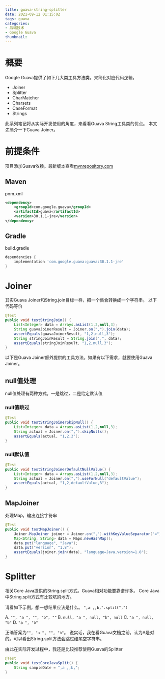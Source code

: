 ```yaml
---
title: guava-string-splitter
date: 2021-09-12 01:15:02
tags: guava
categories:
- 后端技术
- Google Guava
thumbnail:
---
```

# 概要
Google Guava提供了如下几大类工具方法类。来简化对应代码逻辑。
- Joiner
- Splitter
- CharMatcher
- Charsets
- CaseFormat
- Strings

此系列笔记将从实际开发使用的角度，来看看Guava String工具类的优点。
本文先简介一下Guava Joiner。


# 前提条件
项目添加Guava依赖。最新版本查看[mvnrepository.com](https://mvnrepository.com/artifact/com.google.guava/guava)
## Maven
pom.xml
```xml
<dependency>
    <groupId>com.google.guava</groupId>
    <artifactId>guava</artifactId>
    <version>30.1.1-jre</version>
</dependency>
```
## Gradle
build.gradle
```groovy
dependencies {
    implementation 'com.google.guava:guava:30.1.1-jre'
}
```



# Joiner

其实Guava Joiner和String.join目标一样，把一个集合转换成一个字符串。
以下代码等价

```java
@Test
public void testStringJoin() {
    List<Integer> data = Arrays.asList(1,2,null,3);
    String guavaJoinerResult = Joiner.on(",").join(data);
    assertEquals(guavaJoinerResult, "1,2,null,3");
    String stringJoinResult = String.join(",", data);
    assertEquals(stringJoinResult, "1,2,null,3");
}
```



以下是Guava Joiner额外提供的工具方法。如果有以下需求，就要使用Guava Joiner。

## null值处理
null值处理有两种方式。一是跳过，二是给定默认值

### null值跳过
```java
@Test
public void testStringJoinerSkipNull() {
    List<Integer> data = Arrays.asList(1,2,null,3);
    String actual = Joiner.on(",").skipNulls();
    assertEquals(actual, "1,2,3");
}
```

### null默认值
```java
@Test
public void testStringJoinerDefaultNullValue() {
    List<Integer> data = Arrays.asList(1,2,null,3);
    String actual = Joiner.on(",").useForNull("defaultValue");
    assertEquals(actual, "1,2,defaultValue,3");
}
```

## MapJoiner
处理Map，输出连接字符串

```java
@Test
public void testMapJoiner() {
    Joiner.MapJoiner joiner = Joiner.on(",").withKeyValueSeparator("=");
    Map<String, String> data = Maps.newHashMap();
    data.put("language", "Java");
    data.put("version", "1.8");
    assertEquals(joiner.join(data), "language=Java,version=1.8");
}
```

# Splitter
相关Core Java提供的String.split方式。Guava相对功能要靠谱许多。
Core Java中String.split方式有比较坑的地方。

请看如下示例，想一想结果应该是什么。
`",a ,,b,".split(",")`

A. `"", "a ", "", "b", ""`
B. `null, "a ", null, "b", null`
C. `"a ", null, "b"`
D. `"a ", "b"`


正确答案为`"", "a ", "", "b"`。
说实话，我在看Guava文档之前，认为A是对的。可以看出String.split方法会跳过结尾空字符串。

由此在实际开发过程中，我还是比较推荐使用Guava的Splitter



```java
@Test
public void testCoreJavaSplit() {
    String sampleDate = ",a ,,b,";
}
```